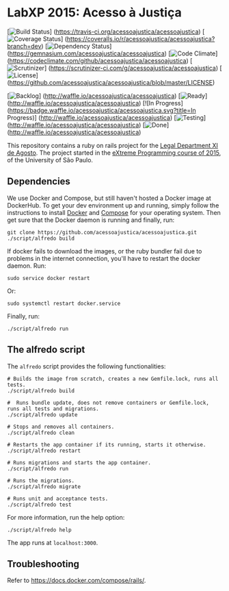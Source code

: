 LabXP 2015: Acesso à Justiça
==============================

[![Build Status](https://img.shields.io/travis/acessoajustica/acessoajustica.svg)]
                (https://travis-ci.org/acessoajustica/acessoajustica)
[![Coverage Status](https://img.shields.io/coveralls/acessoajustica/acessoajustica.svg)]
                   (https://coveralls.io/r/acessoajustica/acessoajustica?branch=dev)
[![Dependency Status](https://img.shields.io/gemnasium/acessoajustica/acessoajustica.svg)]
                     (https://gemnasium.com/acessoajustica/acessoajustica)
[![Code Climate](https://img.shields.io/codeclimate/github/acessoajustica/acessoajustica.svg)]
                (https://codeclimate.com/github/acessoajustica/acessoajustica)
[![Scrutinizer](https://img.shields.io/scrutinizer/g/acessoajustica/acessoajustica.svg)]
               (https://scrutinizer-ci.com/g/acessoajustica/acessoajustica)
[![License](https://img.shields.io/github/license/acessoajustica/acessoajustica.svg)]
           (https://github.com/acessoajustica/acessoajustica/blob/master/LICENSE)

[![Backlog](https://badge.waffle.io/acessoajustica/acessoajustica.svg?title=Backlog)]
           (http://waffle.io/acessoajustica/acessoajustica)
[![Ready](https://badge.waffle.io/acessoajustica/acessoajustica.svg?title=Ready)]
         (http://waffle.io/acessoajustica/acessoajustica)
[![In Progress](https://badge.waffle.io/acessoajustica/acessoajustica.svg?title=In Progress)]
               (http://waffle.io/acessoajustica/acessoajustica)
[![Testing](https://badge.waffle.io/acessoajustica/acessoajustica.svg?title=Testing)]
           (http://waffle.io/acessoajustica/acessoajustica)
[![Done](https://badge.waffle.io/acessoajustica/acessoajustica.svg?title=Done)]
        (http://waffle.io/acessoajustica/acessoajustica)

This repository contains a ruby on rails project for the
[Legal Department XI de Agosto](http://djonzedeagosto.org.br/). The project
started in the
[eXtreme Programming course of 2015](http://ccsl.ime.usp.br/wiki/LabXP2015),
of the University of São Paulo.

## Dependencies

We use Docker and Compose, but still haven't hosted a Docker
image at DockerHub.
To get your dev environment up and running, simply follow the instructions to
install [Docker](https://docs.docker.com/installation/) and
[Compose](https://docs.docker.com/compose/install/) for your
operating system. Then get sure that the Docker daemon is running and
finally, run:

```
git clone https://github.com/acessoajustica/acessoajustica.git
./script/alfredo build
```

If docker fails to download the images, or the ruby bundler
fail due to problems in the internet connection, you'll have
to restart the docker daemon. Run:

```
sudo service docker restart
```

Or:

```
sudo systemctl restart docker.service
```

Finally, run:

```
./script/alfredo run
```

## The alfredo script

The ```alfredo``` script provides the following functionalities:

```
# Builds the image from scratch, creates a new Gemfile.lock, runs all tests.
./script/alfredo build

#  Runs bundle update, does not remove containers or Gemfile.lock, runs all tests and migrations.
./script/alfredo update

# Stops and removes all containers.
./script/alfredo clean

# Restarts the app container if its running, starts it otherwise.
./script/alfredo restart

# Runs migrations and starts the app container.
./script/alfredo run

# Runs the migrations.
./script/alfredo migrate

# Runs unit and acceptance tests.
./script/alfredo test
```
For more information, run the help option:
```
./script/alfredo help
```

The app runs at ```localhost:3000```.

## Troubleshooting

Refer to https://docs.docker.com/compose/rails/.
